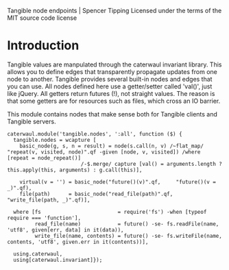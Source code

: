 Tangible node endpoints | Spencer Tipping
Licensed under the terms of the MIT source code license

# Introduction

Tangible values are manpulated through the caterwaul invariant library. This allows you to define edges that transparently propagate updates from one node to another. Tangible provides several
built-in nodes and edges that you can use. All nodes defined here use a getter/setter called 'val()', just like jQuery. All getters return futures (!), not straight values. The reason is that
some getters are for resources such as files, which cross an IO barrier.

This module contains nodes that make sense both for Tangible clients and Tangible servers.

    caterwaul.module('tangible.nodes', ':all', function ($) {
      tangible.nodes = wcapture [
        basic_node(g, s, n = result) = node(s.call(n, v) /~flat_map/ "repeat(v, visited, node)".qf -given [node, v, visited]) /where [repeat = node_repeat()]
                            /-$.merge/ capture [val() = arguments.length ? this.apply(this, arguments) : g.call(this)],

        virtual(v = '') = basic_node("future()(v)".qf,     "future()(v = _)".qf),
        file(path)      = basic_node("read_file(path)".qf, "write_file(path, _)".qf)],

      where [fs                         = require('fs') -when [typeof require === 'function'],
             read_file(name)            = future() -se- fs.readFile(name, 'utf8', given[err, data] in it(data)),
             write_file(name, contents) = future() -se- fs.writeFile(name, contents, 'utf8', given.err in it(contents))],

      using.caterwaul,
      using[caterwaul.invariant]});